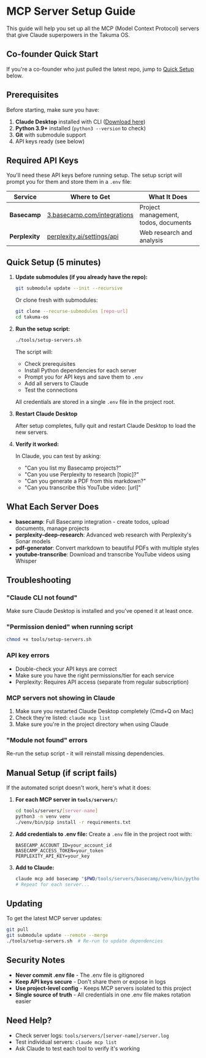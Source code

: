 # MCP Server Setup Guide

This guide will help you set up all the MCP (Model Context Protocol) servers that give Claude superpowers in the Takuma OS.

## Co-founder Quick Start

If you're a co-founder who just pulled the latest repo, jump to [Quick Setup](#quick-setup-5-minutes) below.

## Prerequisites

Before starting, make sure you have:
1. **Claude Desktop** installed with CLI ([Download here](https://claude.ai/download))
2. **Python 3.9+** installed (`python3 --version` to check)
3. **Git** with submodule support
4. API keys ready (see below)

## Required API Keys

You'll need these API keys before running setup. The setup script will prompt you for them and store them in a `.env` file:

| Service | Where to Get | What It Does |
|---------|--------------|--------------|
| **Basecamp** | [3.basecamp.com/integrations](https://3.basecamp.com/integrations) | Project management, todos, documents |
| **Perplexity** | [perplexity.ai/settings/api](https://www.perplexity.ai/settings/api) | Web research and analysis |

## Quick Setup (5 minutes)

1. **Update submodules (if you already have the repo):**
   ```bash
   git submodule update --init --recursive
   ```
   
   Or clone fresh with submodules:
   ```bash
   git clone --recurse-submodules [repo-url]
   cd takuma-os
   ```

2. **Run the setup script:**
   ```bash
   ./tools/setup-servers.sh
   ```
   
   The script will:
   - Check prerequisites
   - Install Python dependencies for each server
   - Prompt you for API keys and save them to `.env`
   - Add all servers to Claude
   - Test the connections
   
   All credentials are stored in a single `.env` file in the project root.

4. **Restart Claude Desktop**
   
   After setup completes, fully quit and restart Claude Desktop to load the new servers.

5. **Verify it worked:**
   
   In Claude, you can test by asking:
   - "Can you list my Basecamp projects?"
   - "Can you use Perplexity to research [topic]?"
   - "Can you generate a PDF from this markdown?"
   - "Can you transcribe this YouTube video: [url]"

## What Each Server Does

- **basecamp**: Full Basecamp integration - create todos, upload documents, manage projects
- **perplexity-deep-research**: Advanced web research with Perplexity's Sonar models
- **pdf-generator**: Convert markdown to beautiful PDFs with multiple styles
- **youtube-transcribe**: Download and transcribe YouTube videos using Whisper

## Troubleshooting

### "Claude CLI not found"
Make sure Claude Desktop is installed and you've opened it at least once.

### "Permission denied" when running script
```bash
chmod +x tools/setup-servers.sh
```

### API key errors
- Double-check your API keys are correct
- Make sure you have the right permissions/tier for each service
- Perplexity: Requires API access (separate from regular subscription)

### MCP servers not showing in Claude
1. Make sure you restarted Claude Desktop completely (Cmd+Q on Mac)
2. Check they're listed: `claude mcp list`
3. Make sure you're in the project directory when using Claude

### "Module not found" errors
Re-run the setup script - it will reinstall missing dependencies.

## Manual Setup (if script fails)

If the automated script doesn't work, here's what it does:

1. **For each MCP server in `tools/servers/`:**
   ```bash
   cd tools/servers/[server-name]
   python3 -m venv venv
   ./venv/bin/pip install -r requirements.txt
   ```

2. **Add credentials to .env file:**
   Create a `.env` file in the project root with:
   ```
   BASECAMP_ACCOUNT_ID=your_account_id
   BASECAMP_ACCESS_TOKEN=your_token
   PERPLEXITY_API_KEY=your_key
   ```

3. **Add to Claude:**
   ```bash
   claude mcp add basecamp "$PWD/tools/servers/basecamp/venv/bin/python $PWD/tools/servers/basecamp/server.py"
   # Repeat for each server...
   ```

## Updating

To get the latest MCP server updates:
```bash
git pull
git submodule update --remote --merge
./tools/setup-servers.sh  # Re-run to update dependencies
```

## Security Notes

- **Never commit .env file** - The .env file is gitignored
- **Keep API keys secure** - Don't share them or expose in logs
- **Use project-level config** - Keeps MCP servers isolated to this project
- **Single source of truth** - All credentials in one .env file makes rotation easier

## Need Help?

- Check server logs: `tools/servers/[server-name]/server.log`
- Test individual servers: `claude mcp list`
- Ask Claude to test each tool to verify it's working